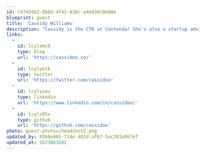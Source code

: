 ```yaml
---
id: 747455b2-9b8d-4f42-830c-e4dd30c0b88e
blueprint: guest
title: 'Cassidy Williams'
description: "Cassidy is the CTO at Contenda! She's also a startup advisor, investor, developer experience expert, and meme-maker on the internet. She enjoys building mechanical keyboards, playing music, and teaching in her free time."
links:
  -
    id: lcylxmc9
    type: blog
    url: 'https://cassidoo.co/'
  -
    id: lcylyktk
    type: twitter
    url: 'https://twitter.com/cassidoo'
  -
    id: lcylyuau
    type: linkedin
    url: 'https://www.linkedin.com/in/cassidoo/'
  -
    id: lcylz05s
    type: github
    url: 'https://github.com/cassidoo'
photo: guest-photos/headshot2.png
updated_by: 93b8e665-714e-481d-af67-5ac201e067ef
updated_at: 1673861682
---
```

